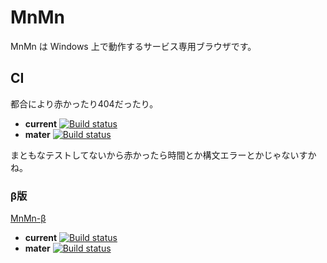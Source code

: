 # MnMn

MnMn は Windows 上で動作するサービス専用ブラウザです。


## CI

都合により赤かったり404だったり。

 * **current** [![Build status](https://ci.appveyor.com/api/projects/status/98h0h0jp3ipf5r9d?svg=true)](https://ci.appveyor.com/project/sk_0520/mnmn-xgnr2)
 * **mater** [![Build status](https://ci.appveyor.com/api/projects/status/98h0h0jp3ipf5r9d/branch/master?svg=true)](https://ci.appveyor.com/project/sk_0520/mnmn-xgnr2/branch/master)

まともなテストしてないから赤かったら時間とか構文エラーとかじゃないすかね。


### β版

[MnMn-β](https://ci.appveyor.com/project/sk_0520/mnmn)

 * **current** [![Build status](https://ci.appveyor.com/api/projects/status/8uof5u0wtnenl1a8?svg=true)](https://ci.appveyor.com/project/sk_0520/mnmn)
 * **mater** [![Build status](https://ci.appveyor.com/api/projects/status/8uof5u0wtnenl1a8/branch/master?svg=true)](https://ci.appveyor.com/project/sk_0520/mnmn/branch/master)

